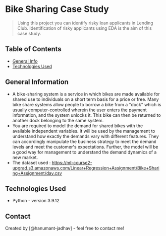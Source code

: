 # Bike Sharing Case Study
> Using this project you can identify risky loan applicants in Lending Club. Identification of risky applicants using EDA is the aim of this case study.


## Table of Contents
* [General Info](#general-information)
* [Technologies Used](#technologies-used)


## General Information
- A bike-sharing system is a service in which bikes are made available for shared use to individuals on a short term basis for a price or free. Many bike share systems allow people to borrow a bike from a "dock" which is usually computer-controlled wherein the user enters the payment information, and the system unlocks it. This bike can then be returned to another dock belonging to the same system.
- You are required to model the demand for shared bikes with the available independent variables. It will be used by the management to understand how exactly the demands vary with different features. They can accordingly manipulate the business strategy to meet the demand levels and meet the customer's expectations. Further, the model will be a good way for management to understand the demand dynamics of a new market. 
- The dataset used :
https://ml-course2-upgrad.s3.amazonaws.com/Linear+Regression+Assignment/Bike+Sharing+Assignment/day.csv


## Technologies Used
- Python - version 3.9.12


## Contact
Created by [@hanumant-jadhav] - feel free to contact me!
